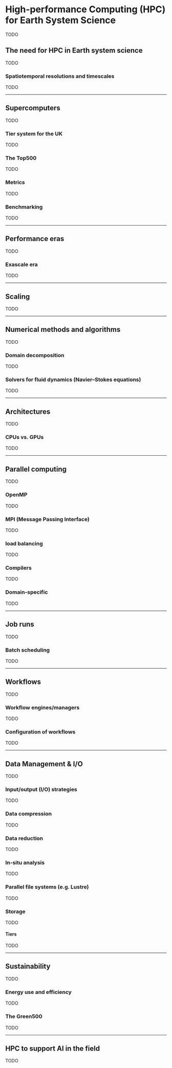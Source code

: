 # High-performance Computing (HPC) for Earth System Science

TODO

## The need for HPC in Earth system science

TODO

### Spatiotemporal resolutions and timescales

TODO

***

## Supercomputers

TODO

### Tier system for the UK

TODO

### The Top500

TODO

### Metrics

TODO

### Benchmarking

TODO

***

## Performance eras

TODO

### Exascale era

TODO

***

## Scaling

TODO

***

## Numerical methods and algorithms

TODO

### Domain decomposition

TODO

### Solvers for fluid dynamics (Navier–Stokes equations)

TODO

***

## Architectures

TODO

### CPUs vs. GPUs

TODO

***

## Parallel computing

TODO

### OpenMP

TODO

### MPI (Message Passing Interface)

TODO

### load balancing

TODO

### Compilers

TODO

### Domain-specific

TODO

***

## Job runs

TODO

### Batch scheduling

TODO

***

## Workflows

TODO

### Workflow engines/managers

TODO

### Configuration of workflows

TODO

***

## Data Management & I/O

TODO

### Input/output (I/O) strategies

TODO

### Data compression

TODO

### Data reduction

TODO

### In-situ analysis

TODO

### Parallel file systems (e.g. Lustre)

TODO

### Storage

TODO

#### Tiers

TODO

***

## Sustainability

TODO

### Energy use and efficiency

TODO

### The Green500

TODO

***

## HPC to support AI in the field

TODO
